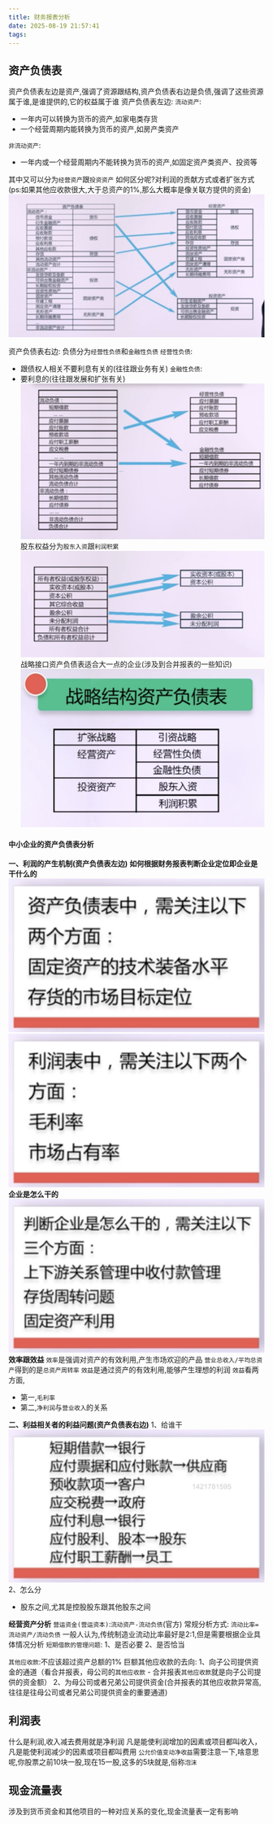 ```yaml
---
title: 财务报表分析
date: 2025-08-19 21:57:41
tags:
---
```

## 资产负债表
资产负债表左边是资产,强调了资源跟结构,资产负债表右边是负债,强调了这些资源属于谁,是谁提供的,它的权益属于谁
资产负债表左边:
`流动资产`:
* 一年内可以转换为货币的资产,如家电类存货
* 一个经营周期内能转换为货币的资产,如房产类资产

`非流动资产`:
* 一年内或一个经营周期内不能转换为货币的资产,如固定资产类资产、投资等

其中又可以分为`经营资产`跟`投资资产`
如何区分呢?对利润的贡献方式或者扩张方式(ps:如果其他应收款很大,大于总资产的1%,那么大概率是像关联方提供的资金)
![](./财务报表分析/1.png)

资产负债表右边:
负债分为`经营性负债`和`金融性负债`
`经营性负债`:
* 跟债权人相关不要利息有关的(往往跟业务有关)
`金融性负债`:
* 要利息的(往往跟发展和扩张有关)
![](./财务报表分析/2.png)
股东权益分为`股东入资`跟`利润积累`
![](./财务报表分析/3.png)
战略接口资产负债表适合大一点的企业(涉及到合并报表的一些知识)
![](./财务报表分析/4.png)

#### 中小企业的资产负债表分析
**一、利润的产生机制(资产负债表左边)**
**如何根据财务报表判断企业定位即企业是干什么的**
![](./财务报表分析/5.png)
![](./财务报表分析/6.png)
**企业是怎么干的**
![](./财务报表分析/7.png)
**效率跟效益**
`效率`是强调对资产的有效利用,产生市场欢迎的产品
`营业总收入/平均总资产`得到的是`总资产周转率`
`效益`是通过资产的有效利用,能够产生理想的利润
`效益`看两方面,
* 第一,`毛利率`
* 第二,`净利润`与`营业收入`的关系

**二、利益相关者的利益问题(资产负债表右边)**
1、给谁干
![](./财务报表分析/8.png)
2、怎么分
* 股东之间,尤其是控股股东跟其他股东之间

**经营资产分析**
`营运资金(营运资本)`:`流动资产-流动负债`(官方)
常规分析方式:
`流动比率=流动资产/流动负债`
一般人认为,传统制造业流动比率最好是2:1,但是需要根据企业具体情况分析
`短期借款的管理问题`:
1、是否必要
2、是否恰当

`其他应收款`:不应该超过资产总额的1%
巨额其他应收款的去向:
1、向子公司提供资金的通道（看合并报表，母公司的`其他应收款` - 合并报表`其他应收款`就是向子公司提供的资金额）
2、为母公司或者兄弟公司提供资金(合并报表的其他应收款异常高,往往是往母公司或者兄弟公司提供资金的重要通道)

## 利润表
什么是利润,收入减去费用就是净利润
凡是能使利润增加的因素或项目都叫收入，凡是能使利润减少的因素或项目都叫费用
`公允价值变动净收益`需要注意一下,啥意思呢,你股票之前10块一股,现在15一股,这多的5块就是,俗称`泡沫`

## 现金流量表
涉及到货币资金和其他项目的一种对应关系的变化,现金流量表一定有影响

